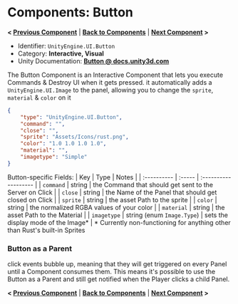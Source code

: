# Components: Button
**< [Previous Component](/docs/components/UnityEngine.UI.Outline.md)** | **[Back to Components](/docs/components/README.md)** | **[Next Component](/docs/components/UnityEngine.UI.InputField.md) >**

- Identifier: `UnityEngine.UI.Button`
- Category: **Interactive, Visual**
- Unity Documentation: **[Button @ docs.unity3d.com](https://docs.unity3d.com/Packages/com.unity.ugui@1.0/manual/script-Button.html)**

The Button Component is an Interactive Component that lets you execute Commands & Destroy UI when it gets pressed. it automatically adds a `UnityEngine.UI.Image` to the panel, allowing you to  change the `sprite`, `material` & `color` on it
```json
{
	"type": "UnityEngine.UI.Button",
	"command": "",
	"close": "",
	"sprite": "Assets/Icons/rust.png",
	"color": "1.0 1.0 1.0 1.0",
	"material": "",
	"imagetype": "Simple"
}
```
Button-specific Fields:
| Key         | Type   | Notes                |
| :---------- | :----- | :------------------- |
| `command`   | string | the Command that should get sent to the Server on Click |
| `close`     | string | the Name of the Panel that should get closed on Click |
| `sprite`    | string | the asset Path to the sprite |
| `color`     | string | the normalized RGBA values of your color |
| `material`  | string | the asset Path to the Material |
| `imagetype` | string (enum `Image.Type`) | sets the display mode of the Image* |
\*  Currently non-functioning for anything other than Rust's built-in Sprites

### Button as a Parent
click events bubble up, meaning that they will get triggered on every Panel until a Component consumes them. This means it's possible to use the Button as a Parent and still get notified when the Player clicks a child Panel.

**< [Previous Component](/docs/components/UnityEngine.UI.Outline.md)** | **[Back to Components](/docs/components/README.md)** | **[Next Component](/docs/components/UnityEngine.UI.InputField.md) >**
<!--stackedit_data:
eyJoaXN0b3J5IjpbMjAyMDAxMDA2LDE2MjQ1ODIzNCwtODc0ND
k2NDIyLC0xMjU4ODc1NDYwLC0xMDcyMDU1MDQzXX0=
-->